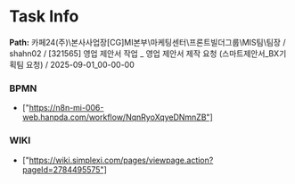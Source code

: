 # Task Info

**Path:** 카페24(주)\본사사업장\[CG]MI본부\마케팅센터\프론트빌더그룹\MIS팀\팀장 / shahn02 / [321565] 영업 제안서 작업 _ 영업 제안서 제작 요청 (스마트제안서_BX기획팀 요청) / 2025-09-01_00-00-00

### BPMN
- ["https://n8n-mi-006-web.hanpda.com/workflow/NqnRyoXqyeDNmnZB"]

### WIKI
- ["https://wiki.simplexi.com/pages/viewpage.action?pageId=2784495575"]

